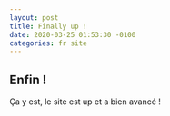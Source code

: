 ```yaml
---
layout: post
title: Finally up !
date: 2020-03-25 01:53:30 -0100
categories: fr site
---
```


## Enfin !
Ça y est, le site est up et a bien avancé !